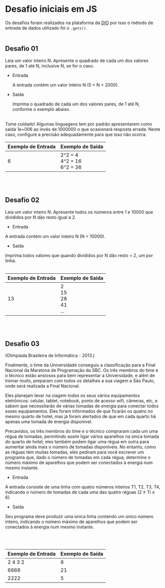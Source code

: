 # Desafio iniciais em JS

Os desafios foram realizados na plataforma da [DIO](https://web.dio.me) por isso o método de entrada de dados utilizado foi o `.gets()`.
<br><br>

## Desafio 01
Leia um valor inteiro N. Apresente o quadrado de cada um dos valores pares, de 1 até N, inclusive N, se for o caso.

* Entrada

    A entrada contém um valor inteiro N (5 < N < 2000).

* Saída

    Imprima o quadrado de cada um dos valores pares, de 1 até N, conforme o exemplo abaixo.
<br><br>

Tome cuidado! Algumas linguagens tem por padrão apresentarem como saída 1e+006 ao invés de 1000000 o que ocasionará resposta errada. Neste caso, configure a precisão adequadamente para que isso não ocorra.


|Exemplo de Entrada|Exemplo de Saída|
|--|--|
6|2^2 = 4<br>4^2 = 16<br>6^2 = 36

<br><br>

## Desafio 02
Leia um valor inteiro N. Apresente todos os números entre 1 e 10000 que divididos por N dão resto igual a 2.

* Entrada

A entrada contém um valor inteiro N (N < 10000).

* Saída

Imprima todos valores que quando divididos por N dão resto = 2, um por linha.
<br><br>

|Exemplo de Entrada|Exemplo de Saída|
|--|--|
13|2<br>15<br>28<br>41<br>...

<br><br>

## Desafio 03
(Olimpíada Brasileira de Informática - 2013.)


Finalmente, o time da Universidade conseguiu a classificação para a Final Nacional da Maratona de Programação da SBC. Os três membros do time e o técnico estão ansiosos para bem representar a Universidade, e além de treinar muito, preparam com todos os detalhes a sua viagem a São Paulo, onde será realizada a Final Nacional.

Eles planejam levar na viagem todos os seus vários equipamentos eletrônicos: celular, tablet, notebook, ponto de acesso wifi, câmeras, etc, e sabem que necessitarão de várias tomadas de energia para conectar todos esses equipamentos. Eles foram informados de que ficarão os quatro no mesmo quarto de hotel, mas já foram alertados de que em cada quarto há apenas uma tomada de energia disponível.

Precavidos, os três membros do time e o técnico compraram cada um uma régua de tomadas, permitindo assim ligar vários aparelhos na única tomada do quarto de hotel; eles também podem ligar uma régua em outra para aumentar ainda mais o número de tomadas disponíveis. No entanto, como as réguas têm muitas tomadas, eles pediram para você escrever um programa que, dado o número de tomadas em cada régua, determine o número máximo de aparelhos que podem ser conectados à energia num mesmo instante.

* Entrada

A entrada consiste de uma linha com quatro números inteiros T1, T2, T3, T4, indicando o número de tomadas de cada uma das quatro réguas (2 ≤ Ti ≤ 6).

* Saída

Seu programa deve produzir uma única linha contendo um único número inteiro, indicando o número máximo de aparelhos que podem ser conectados à energia num mesmo instante.

<br><br>

|Exemplo de Entrada|Exemplo de Saída|
|--|--|
2 4 3 2|8
6666|21
2222|5
